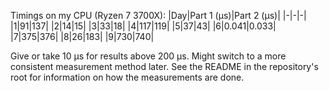 Timings on my CPU (Ryzen 7 3700X): 
|Day|Part 1 (μs)|Part 2 (μs)|
|-|-|-|
|1|91|137|
|2|14|15|
|3|33|18|
|4|117|119|
|5|37|43|
|6|0.041|0.033|
|7|375|376|
|8|26|183|
|9|730|740|

Give or take 10 μs for results above 200 μs. Might switch to a more consistent measurement method later.
See the README in the repository's root for information on how the measurements are done.